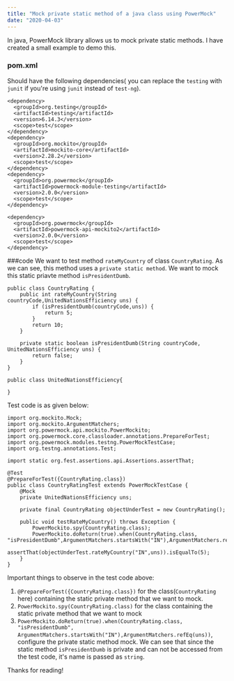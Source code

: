 ```yaml
---
title: "Mock private static method of a java class using PowerMock"
date: "2020-04-03"
---
```


In java, PowerMock library allows us to mock private static methods.
I have created a small example to demo this.

### pom.xml 
Should have the following dependencies( you can replace the `testing` with `junit` if you're using `junit` instead of `test-ng`).

```
<dependency>
  <groupId>org.testing</groupId>
  <artifactId>testing</artifactId>
  <version>6.14.3</version>
  <scope>test</scope>
</dependency>
<dependency>
  <groupId>org.mockito</groupId>
  <artifactId>mockito-core</artifactId>
  <version>2.28.2</version>
  <scope>test</scope>
</dependency>
<dependency>
  <groupId>org.powermock</groupId>
  <artifactId>powermock-module-testing</artifactId>
  <version>2.0.0</version>
  <scope>test</scope>
</dependency>

<dependency>
  <groupId>org.powermock</groupId>
  <artifactId>powermock-api-mockito2</artifactId>
  <version>2.0.0</version>
  <scope>test</scope>
</dependency>
```

###code
We want to test method `rateMyCountry` of class `CountryRating`. As we can see, this method uses a `private static method`. We want to mock this static priavte method `isPresidentDumb`.


```
public class CountryRating {
    public int rateMyCountry(String countryCode,UnitedNationsEfficiency uns) {
        if (isPresidentDumb(countryCode,uns)) {
            return 5;
        }
        return 10;
    }

    private static boolean isPresidentDumb(String countryCode, UnitedNationsEfficiency uns) {
        return false;
    }
}

public class UnitedNationsEfficiency{

}
```

Test code is as given below:


```
import org.mockito.Mock;
import org.mockito.ArgumentMatchers;
import org.powermock.api.mockito.PowerMockito;
import org.powermock.core.classloader.annotations.PrepareForTest;
import org.powermock.modules.testng.PowerMockTestCase;
import org.testng.annotations.Test;

import static org.fest.assertions.api.Assertions.assertThat;

@Test
@PrepareForTest({CountryRating.class})
public class CountryRatingTest extends PowerMockTestCase {
    @Mock
    private UnitedNationsEfficiency uns;

    private final CountryRating objectUnderTest = new CountryRating();

    public void testRateMyCountry() throws Exception {
        PowerMockito.spy(CountryRating.class);
        PowerMockito.doReturn(true).when(CountryRating.class, "isPresidentDumb",ArgumentMatchers.startsWith("IN"),ArgumentMatchers.refEq(uns));
        assertThat(objectUnderTest.rateMyCountry("IN",uns)).isEqualTo(5);
    }
}
```

Important things to observe in the test code above:
1. `@PrepareForTest({CountryRating.class})` for the class(`CountryRating` here) containing the static private method that we want to mock.
2. `PowerMockito.spy(CountryRating.class)`  for the class containing the static private method that we want to mock
3. `PowerMockito.doReturn(true).when(CountryRating.class, "isPresidentDumb", ArgumentMatchers.startsWith("IN"),ArgumentMatchers.refEq(uns))`, configure the private static method mock. We can see that since the static method `isPresidentDumb` is private and can not be accessed from the test code, it's name is passed as `string`. 


Thanks for reading!